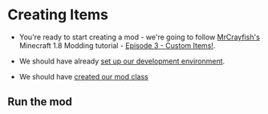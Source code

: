 # Creating Items
- You're ready to start creating a mod - we're going to follow [MrCrayfish's](https://twitter.com/MrCraayfish) Minecraft 1.8 Modding tutorial - [Episode 3 - Custom Items!](https://www.youtube.com/watch?v=2_qM-Z0IQ4k&index=3&list=PLy11IosblXIFDFAT3wz_5Nve05wIVKFSJ).

- We should have already [set up our development environment](dev-environment-setup.md).
- We should have [created our mod class](step1-mod-class.md)

## Run the mod
